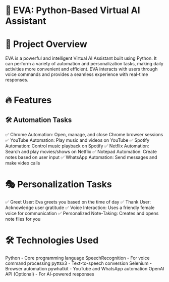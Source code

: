 # 🤖 EVA: Python-Based Virtual AI Assistant
# 📌 Project Overview
EVA is a powerful and intelligent Virtual AI Assistant built using Python. It can perform a variety of automation and personalization tasks, making daily activities more convenient and efficient. EVA interacts with users through voice commands and provides a seamless experience with real-time responses.

# 🔥 Features
## 🛠️ Automation Tasks
✅ Chrome Automation: Open, manage, and close Chrome browser sessions
✅ YouTube Automation: Play music and videos on YouTube
✅ Spotify Automation: Control music playback on Spotify
✅ Netflix Automation: Search and play movies/shows on Netflix
✅ Notepad Automation: Create notes based on user input
✅ WhatsApp Automation: Send messages and make video calls

# 🎭 Personalization Tasks
✅ Greet User: Eva greets you based on the time of day
✅ Thank User: Acknowledge user gratitude
✅ Voice Interaction: Uses a friendly female voice for communication
✅ Personalized Note-Taking: Creates and opens note files for you

# 🛠️ Technologies Used
Python - Core programming language
SpeechRecognition - For voice command processing
pyttsx3 - Text-to-speech conversion
Selenium - Browser automation
pywhatkit - YouTube and WhatsApp automation
OpenAI API (Optional) - For AI-powered responses
